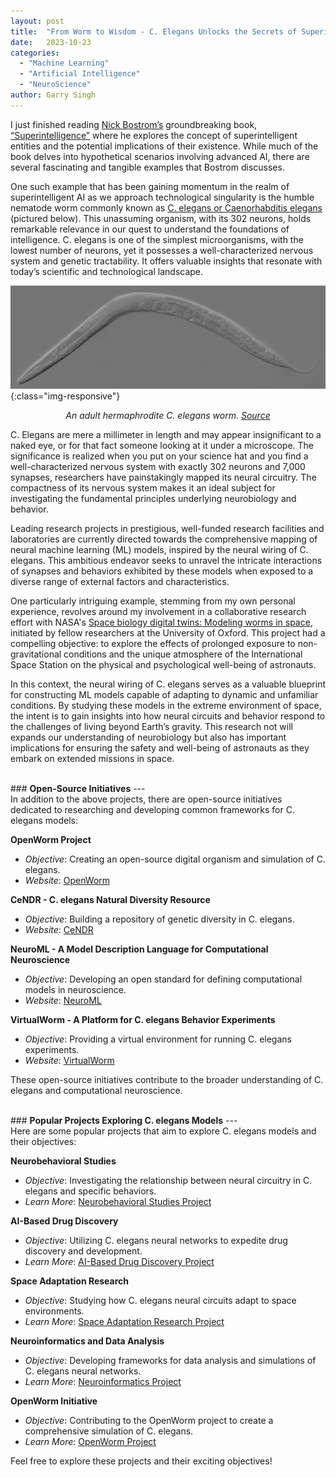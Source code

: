 ```yaml
---
layout: post
title:  "From Worm to Wisdom - C. Elegans Unlocks the Secrets of Superintelligence"
date:   2023-10-23
categories: 
  - "Machine Learning"
  - "Artificial Intelligence"
  - "NeuroScience"
author: Garry Singh
---
```

I just finished reading <a href="https://nickbostrom.com/">Nick Bostrom’s</a> groundbreaking book, <a href="https://www.goodreads.com/en/book/show/20527133">“Superintelligence”</a> where he explores the concept of superintelligent entities and the potential implications of their existence. While much of the book delves into hypothetical scenarios involving advanced AI, there are several fascinating and tangible examples that Bostrom discusses. 

One such example that has been gaining momentum in the realm of superintelligent AI as we approach technological singularity is the humble nematode worm commonly known as <a href="https://en.wikipedia.org/wiki/Caenorhabditis_elegans">C. elegans or Caenorhabditis elegans </a> (pictured below). This unassuming organism, with its 302 neurons, holds remarkable relevance in our quest to understand the foundations of intelligence. C. elegans is one of the simplest microorganisms, with the lowest number of neurons, yet it possesses a well-characterized nervous system and genetic tractability. It offers valuable insights that resonate with today’s scientific and technological landscape.


![An adult hermaphrodite C. elegans worm](/assets/images/2022-10-23-From_CElegansUnlockstheSecretsOfSuperintelligence.jpg){:class="img-responsive"}

<p align="center">
  <em>An adult hermaphrodite C. elegans worm. <a href="https://en.wikipedia.org/wiki/Caenorhabditis_elegans#/media/File:Adult_Caenorhabditis_elegans.jpg">Source</a></em>
</p>

C. Elegans are mere a millimeter in length and may appear insignificant to a naked eye, or for that fact someone looking at it under a microscope. The significance is realized when you put on your science hat and you find a well-characterized nervous system with exactly 302 neurons and 7,000 synapses, researchers have painstakingly mapped its neural circuitry. The compactness of its nervous system makes it an ideal subject for investigating the fundamental principles underlying neurobiology and behavior.

Leading research projects in prestigious, well-funded research facilities and laboratories are currently directed towards the comprehensive mapping of neural machine learning (ML) models, inspired by the neural wiring of C. elegans. This ambitious endeavor seeks to unravel the intricate interactions of synapses and behaviors exhibited by these models when exposed to a diverse range of external factors and characteristics.

One particularly intriguing example, stemming from my own personal experience, revolves around my involvement in a collaborative research effort with NASA's <a 
href="https://www.spaceappschallenge.org/2023/challenges/space-biology-digital-twins-modeling-worms-in-space/">Space biology digital twins: Modeling worms in space</a>, initiated by fellow researchers at the University of Oxford. This project had a compelling objective: to explore the effects of prolonged exposure to non-gravitational conditions and the unique atmosphere of the International Space Station on the physical and psychological well-being of astronauts.

In this context, the neural wiring of C. elegans serves as a valuable blueprint for constructing ML models capable of adapting to dynamic and unfamiliar conditions. By studying these models in the extreme environment of space, the intent is to gain insights into how neural circuits and behavior respond to the challenges of living beyond Earth’s gravity. This research not will expands our understanding of neurobiology but also has important implications for ensuring the safety and well-being of astronauts as they embark on extended missions in space.

<br>
### <b>Open-Source Initiatives</b>
---
<br>
In addition to the above projects, there are open-source initiatives dedicated to researching and developing common frameworks for C. elegans models:

**OpenWorm Project**
   - *Objective*: Creating an open-source digital organism and simulation of C. elegans.
   - *Website*: [OpenWorm](https://www.openworm.org/)

**CeNDR - C. elegans Natural Diversity Resource**
   - *Objective*: Building a repository of genetic diversity in C. elegans.
   - *Website*: [CeNDR](https://www.cendr.org/)

**NeuroML - A Model Description Language for Computational Neuroscience**
   - *Objective*: Developing an open standard for defining computational models in neuroscience.
   - *Website*: [NeuroML](https://neuroml.org/)

**VirtualWorm - A Platform for C. elegans Behavior Experiments**
   - *Objective*: Providing a virtual environment for running C. elegans experiments.
   - *Website*: [VirtualWorm](https://www.virtualworm.org/)

These open-source initiatives contribute to the broader understanding of C. elegans and computational neuroscience.

<br>
### <b>Popular Projects Exploring C. elegans Models</b>
---
<br>
Here are some popular projects that aim to explore C. elegans models and their objectives:

**Neurobehavioral Studies**
   - *Objective*: Investigating the relationship between neural circuitry in C. elegans and specific behaviors.
   - *Learn More*: [Neurobehavioral Studies Project](#)

**AI-Based Drug Discovery**
   - *Objective*: Utilizing C. elegans neural networks to expedite drug discovery and development.
   - *Learn More*: [AI-Based Drug Discovery Project](#)

**Space Adaptation Research**
   - *Objective*: Studying how C. elegans neural circuits adapt to space environments.
   - *Learn More*: [Space Adaptation Research Project](#)

**Neuroinformatics and Data Analysis**
   - *Objective*: Developing frameworks for data analysis and simulations of C. elegans neural networks.
   - *Learn More*: [Neuroinformatics Project](#)

**OpenWorm Initiative**
   - *Objective*: Contributing to the OpenWorm project to create a comprehensive simulation of C. elegans.
   - *Learn More*: [OpenWorm Project](#)

Feel free to explore these projects and their exciting objectives!

